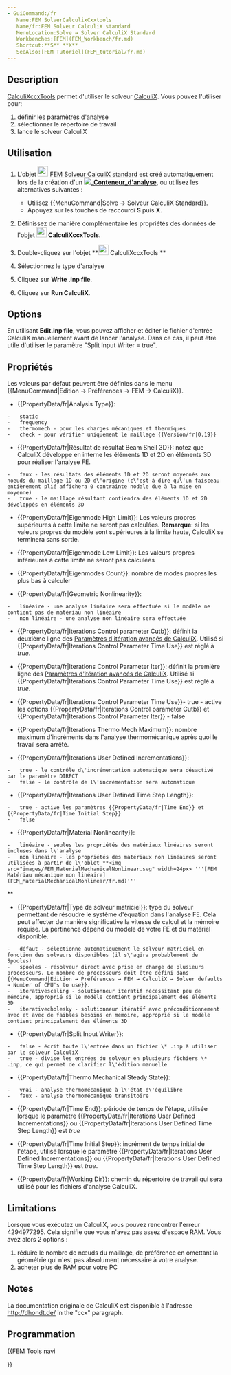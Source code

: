 ```yaml
---
- GuiCommand:/fr
   Name:FEM SolverCalculixCxxtools
   Name/fr:FEM Solveur CalculiX standard
   MenuLocation:Solve → Solver CalculiX Standard
   Workbenches:[FEM](FEM_Workbench/fr.md)
   Shortcut:**S** **X**
   SeeAlso:[FEM Tutoriel](FEM_tutorial/fr.md)
---
```


## Description

[CalculiXccxTools](FEM_SolverCalculixCxxtools/fr.md) permet d\'utiliser le solveur [CalculiX](https://fr.wikipedia.org/wiki/Calculix). Vous pouvez l\'utiliser pour:

1.  définir les paramètres d\'analyse
2.  sélectionner le répertoire de travail
3.  lance le solveur CalculiX

## Utilisation

1.  L\'objet <img alt="" src=images/FEM_SolverCalculixCxxtools.svg  style="width:24px;"> [FEM Solveur CalculiX standard](FEM_SolverCalculixCxxtools/fr.md) est créé automatiquement lors de la création d\'un **![](images/)_[Conteneur_d'analyse](FEM_Analysis/fr.md)**, ou utilisez les alternatives suivantes :
    -   Utilisez {{MenuCommand|Solve → Solveur CalculiX Standard}}.
    -   Appuyez sur les touches de raccourci **S** puis **X**.




1.  Définissez de manière complémentaire les propriétés des données de l\'objet **<img src="images/FEM_SolverCalculixCxxtools.svg" width=24px> CalculiXccxTools**.
2.  Double-cliquez sur l\'objet **<img src="images/FEM_SolverCalculixCxxtools.svg" width=24px> CalculiXccxTools
**
3.  Sélectionnez le type d\'analyse
4.  Cliquez sur **Write .inp file**.
5.  Cliquez sur **Run CalculiX**.

## Options

En utilisant **Edit.inp file**, vous pouvez afficher et éditer le fichier d\'entrée CalculiX manuellement avant de lancer l\'analyse. Dans ce cas, il peut être utile d\'utiliser le paramètre \"Split Input Writer = true\".

## Propriétés

Les valeurs par défaut peuvent être définies dans le menu {{MenuCommand|Edition → Préférences → FEM → CalculiX}}.

-    {{PropertyData/fr|Analysis Type}}:

    -   static
    -   frequency
    -   thermomech - pour les charges mécaniques et thermiques
    -   check - pour vérifier uniquement le maillage {{Version/fr|0.19}}

-    {{PropertyData/fr|Résultat de résultat Beam Shell 3D}}: notez que CalculiX développe en interne les éléments 1D et 2D en éléments 3D pour réaliser l\'analyse FE.

    -   faux - les résultats des éléments 1D et 2D seront moyennés aux noeuds du maillage 1D ou 2D d\'origine (c\'est-à-dire qu\'un faisceau entièrement plié affichera 0 contrainte nodale due à la mise en moyenne)
    -   true - le maillage résultant contiendra des éléments 1D et 2D développés en éléments 3D

-    {{PropertyData/fr|Eigenmode High Limit}}: Les valeurs propres supérieures à cette limite ne seront pas calculées. **Remarque**: si les valeurs propres du modèle sont supérieures à la limite haute, CalculiX se terminera sans sortie.

-    {{PropertyData/fr|Eigenmode Low Limit}}: Les valeurs propres inférieures à cette limite ne seront pas calculées

-    {{PropertyData/fr|Eigenmodes Count}}: nombre de modes propres les plus bas à calculer

-    {{PropertyData/fr|Geometric Nonlinearity}}:

    -   linéaire - une analyse linéaire sera effectuée si le modèle ne contient pas de matériau non linéaire
    -   non linéaire - une analyse non linéaire sera effectuée

-    {{PropertyData/fr|Iterations Control parameter Cutb}}: définit la deuxième ligne des [Paramètres d\'itération avancés de CalculiX](http://www.dhondt.de/ccx_2.17.pdf#subsection.8.24). Utilisé si {{PropertyData/fr|Iterations Control Parameter Time Use}} est réglé à *true*.

-    {{PropertyData/fr|Iterations Control Parameter Iter}}: définit la première ligne des [Paramètres d\'itération avancés de CalculiX](http://www.dhondt.de/ccx_2.17.pdf#subsection.8.24). Utilisé si {{PropertyData/fr|Iterations Control Parameter Time Use}} est réglé à *true*.

-    {{PropertyData/fr|Iterations Control Parameter Time Use}}-   true - active les options {{PropertyData/fr|Iterations Control parameter Cutb}} et {{PropertyData/fr|Iterations Control Parameter Iter}}
    -   false

-    {{PropertyData/fr|Iterations Thermo Mech Maximum}}: nombre maximum d\'incréments dans l\'analyse thermomécanique après quoi le travail sera arrêté.

-    {{PropertyData/fr|Iterations User Defined Incrementations}}:

    -   true - le contrôle d\'incrémentation automatique sera désactivé par le paramètre DIRECT
    -   false - le contrôle de l\'incrémentation sera automatique

-    {{PropertyData/fr|Iterations User Defined Time Step Length}}:

    -   true - active les paramètres {{PropertyData/fr|Time End}} et {{PropertyData/fr|Time Initial Step}}
    -   false

-    {{PropertyData/fr|Material Nonlinearity}}:

    -   linéaire - seules les propriétés des matériaux linéaires seront incluses dans l\'analyse
    -   non linéaire - les propriétés des matériaux non linéaires seront utilisées à partir de l\'oblet **<img src="images/FEM_MaterialMechanicalNonlinear.svg" width=24px> '''[FEM Matériau mécanique non linéaire](FEM_MaterialMechanicalNonlinear/fr.md)'''
**

-    {{PropertyData/fr|Type de solveur matriciel}}: type du solveur permettant de résoudre le système d\'équation dans l\'analyse FE. Cela peut affecter de manière significative la vitesse de calcul et la mémoire requise. La pertinence dépend du modèle de votre FE et du matériel disponible.

    -   défaut - sélectionne automatiquement le solveur matriciel en fonction des solveurs disponibles (il s\'agira probablement de Spooles)
    -   spooles - résolveur direct avec prise en charge de plusieurs processeurs. Le nombre de processeurs doit être défini dans {{MenuCommand|Edition → Préférences → FEM → CalculiX → Solver defaults → Number of CPU's to use}}.
    -   iterativescaling - solutionneur itératif nécessitant peu de mémoire, approprié si le modèle contient principalement des éléments 3D
    -   iterativecholesky - solutionneur itératif avec préconditionnement avec et avec de faibles besoins en mémoire, approprié si le modèle contient principalement des éléments 3D

-    {{PropertyData/fr|Split Input Writer}}:

    -   false - écrit toute l\'entrée dans un fichier \* .inp à utiliser par le solveur CalculiX
    -   true - divise les entrées du solveur en plusieurs fichiers \* .inp, ce qui permet de clarifier l\'édition manuelle

-    {{PropertyData/fr|Thermo Mechanical Steady State}}:

    -   vrai - analyse thermomécanique à l\'état d\'équilibre
    -   faux - analyse thermomécanique transitoire

-    {{PropertyData/fr|Time End}}: période de temps de l\'étape, utilisée lorsque le paramètre {{PropertyData/fr|Iterations User Defined Incrementations}} ou {{PropertyData/fr|Iterations User Defined Time Step Length}} est *true*

-    {{PropertyData/fr|Time Initial Step}}: incrément de temps initial de l\'étape, utilisé lorsque le paramètre {{PropertyData/fr|Iterations User Defined Incrementations}} ou {{PropertyData/fr|Iterations User Defined Time Step Length}} est *true*.

-    {{PropertyData/fr|Working Dir}}: chemin du répertoire de travail qui sera utilisé pour les fichiers d'analyse CalculiX.

## Limitations

Lorsque vous exécutez un CalculiX, vous pouvez rencontrer l\'erreur 4294977295. Cela signifie que vous n\'avez pas assez d\'espace RAM. Vous avez alors 2 options :

1.  réduire le nombre de nœuds du maillage, de préférence en omettant la géométrie qui n\'est pas absolument nécessaire à votre analyse.
2.  acheter plus de RAM pour votre PC

## Notes

La documentation originale de CalculiX est disponible à l\'adresse <http://dhondt.de/> in the \"ccx\" paragraph.

## Programmation





{{FEM Tools navi

}} 
